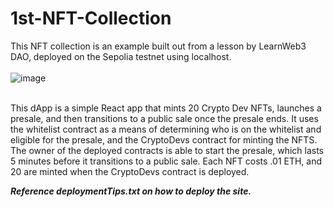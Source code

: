 # 1st-NFT-Collection
This NFT collection is an example built out from a lesson by LearnWeb3 DAO, deployed on the Sepolia testnet using localhost.
<br></br>
![image](https://user-images.githubusercontent.com/99213972/234171289-71f3b5b7-9d52-4f52-892e-820016858f78.png)
<br></br>
<p>
This dApp is a simple React app that mints 20 Crypto Dev NFTs, launches a presale, and then transitions to a public sale once the presale ends. 
It uses the whitelist contract as a means of determining who is on the whitelist and eligible for the presale, and the CryptoDevs contract for minting the NFTS.
The owner of the deployed contracts is able to start the presale, which lasts 5 minutes before it transitions to a public sale. 
Each NFT costs .01 ETH, and 20 are minted when the CryptoDevs contract is deployed. 
</p>
<b><i>Reference deploymentTips.txt on how to deploy the site.</i></b>
